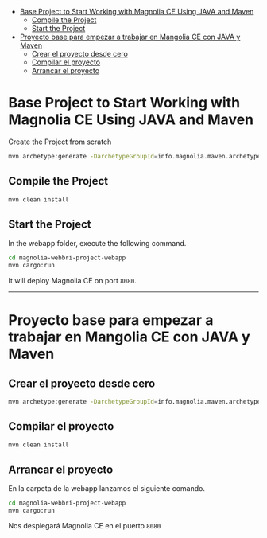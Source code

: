 - [Base Project to Start Working with Magnolia CE Using JAVA and Maven](#base-project-to-start-working-with-magnolia-ce-using-java-and-maven)
  - [Compile the Project](#compile-the-project)
  - [Start the Project](#start-the-project)
- [Proyecto base para empezar a trabajar en Mangolia CE con JAVA y Maven](#proyecto-base-para-empezar-a-trabajar-en-mangolia-ce-con-java-y-maven)
  - [Crear el proyecto desde cero](#crear-el-proyecto-desde-cero)
  - [Compilar el proyecto](#compilar-el-proyecto)
  - [Arrancar el proyecto](#arrancar-el-proyecto)

# Base Project to Start Working with Magnolia CE Using JAVA and Maven

Create the Project from scratch

```BASH
mvn archetype:generate -DarchetypeGroupId=info.magnolia.maven.archetypes -DarchetypeArtifactId=magnolia-project-archetype -DarchetypeVersion=RELEASE
```

## Compile the Project

```BASH
mvn clean install
```

## Start the Project

In the webapp folder, execute the following command.

```BASH
cd magnolia-webbri-project-webapp
mvn cargo:run
```

It will deploy Magnolia CE on port `8080`.

---

# Proyecto base para empezar a trabajar en Mangolia CE con JAVA y Maven

## Crear el proyecto desde cero

```BASH
mvn archetype:generate -DarchetypeGroupId=info.magnolia.maven.archetypes -DarchetypeArtifactId=magnolia-project-archetype -DarchetypeVersion=RELEASE
```

## Compilar el proyecto

```BASH
mvn clean install
```

## Arrancar el proyecto

En la carpeta de la webapp lanzamos el siguiente comando.

```BASH
cd magnolia-webbri-project-webapp
mvn cargo:run
```

Nos desplegará Magnolia CE en el puerto `8080`

